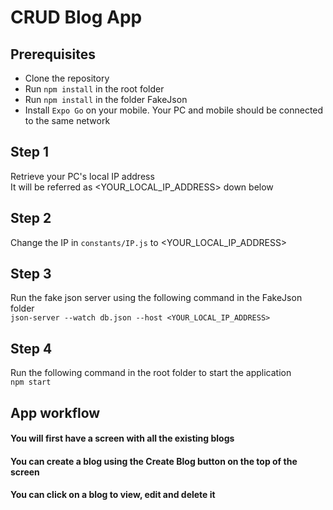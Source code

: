 # CRUD Blog App

## Prerequisites
- Clone the repository
- Run `npm install` in the root folder
- Run `npm install` in the folder FakeJson
- Install `Expo Go` on your mobile. Your PC and mobile should be connected to the same network

## Step 1
Retrieve your PC's local IP address<br>
It will be referred as <YOUR_LOCAL_IP_ADDRESS> down below

## Step 2
Change the IP in `constants/IP.js` to <YOUR_LOCAL_IP_ADDRESS>

## Step 3
Run the fake json server using the following command in the FakeJson folder<br>
`json-server --watch db.json --host <YOUR_LOCAL_IP_ADDRESS>`

## Step 4
Run the following command in the root folder to start the application<br>
`npm start`

## App workflow
#### You will first have a screen with all the existing blogs
#### You can create a blog using the Create Blog button on the top of the screen
#### You can click on a blog to view, edit and delete it
